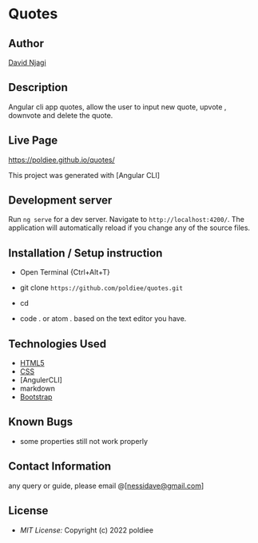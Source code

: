 # Quotes

## Author

[David Njagi](https://github.com/poldiee)

## Description

Angular cli app quotes, allow the user to input new quote, upvote , downvote and delete the quote. 

## Live Page 
https://poldiee.github.io/quotes/

This project was generated with [Angular CLI]

## Development server

Run `ng serve` for a dev server. Navigate to `http://localhost:4200/`. The application will automatically reload if you change any of the source files.

<!-- ## Code scaffolding

Run `ng generate component component-name` to generate a new component. You can also use `ng generate directive|pipe|service|class|guard|interface|enum|module`. -->

## Installation / Setup instruction
* Open Terminal {Ctrl+Alt+T}

* git clone ```https://github.com/poldiee/quotes.git```

* cd 

* code . or atom . based on the text editor you have.

## Technologies Used

* [HTML5](https://github.com/topics/html5)
* [CSS](https://github.com/topics/css3)
* [AngulerCLI]
* markdown
* [Bootstrap](https://github.com/topics/bootstrap)

## Known Bugs
* some properties still not work properly

## Contact Information 

any query or guide, please email @[nessidave@gmail.com]

## License
* *MIT License:*
Copyright (c) 2022 poldiee
